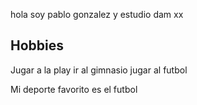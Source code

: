 hola soy pablo gonzalez y estudio dam
xx

## Hobbies

 Jugar a la play
 ir al gimnasio
 jugar al futbol

Mi deporte favorito es el futbol
